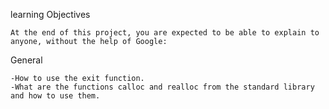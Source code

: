learning Objectives

	At the end of this project, you are expected to be able to explain to anyone, without the help of Google:

General

	-How to use the exit function.
	-What are the functions calloc and realloc from the standard library and how to use them.
